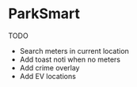 # ParkSmart

TODO

- Search meters in current location
- Add toast noti when no meters
- Add crime overlay
- Add EV locations
